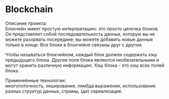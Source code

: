 # Blockchain
Описание проекта:     
Блокчейн имеет простую интерпретацию: это просто цепочка блоков. Он представляет собой последовательность данных, которую вы не можете разорвать посередине; вы можете добавить новые данные только в конце. Все блоки в блокчейне связаны друг с другом.
      
Чтобы называться блокчейном, каждый блок должен содержать хэш предыдущего блока. Другие поля блока являются необязательными и могут хранить различную информацию. Хэш блока - это хэш всех полей блока.
     
Применеённые технологии:      
многопоточность, хеширование, лямбда выражении, использование разных структур данных, стримы, (де) сериализация.
